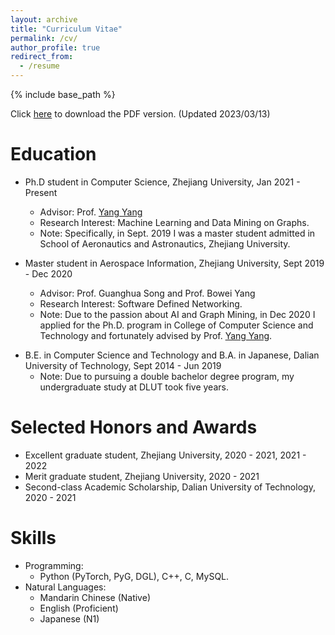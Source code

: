 ```yaml
---
layout: archive
title: "Curriculum Vitae"
permalink: /cv/
author_profile: true
redirect_from:
  - /resume
---
```


{% include base_path %}

Click [here](YifeiSun_CV.pdf) to download the PDF version. (Updated 2023/03/13)

Education
====== 
* Ph.D student in Computer Science, Zhejiang University, Jan 2021 - Present
  * Advisor: Prof. [Yang Yang](http://yangy.org/)
  * Research Interest: Machine Learning and Data Mining on Graphs.
  * Note: Specifically, in Sept. 2019 I was a master student admitted in School of Aeronautics and Astronautics, Zhejiang University. 

* Master student in Aerospace Information, Zhejiang University, Sept 2019 - Dec 2020
  * Advisor: Prof. Guanghua Song and Prof. Bowei Yang 
  * Research Interest: Software Defined Networking.
  * Note: Due to the passion about AI and Graph Mining, in Dec 2020 I applied for the Ph.D. program in College of Computer Science and Technology and fortunately advised by Prof. [Yang Yang](http://yangy.org/).

<!-- * B.E. in Computer Science and Technology, Dalian University of Technology (DUT), 2014-2019 -->
* B.E. in Computer Science and Technology and B.A. in Japanese, Dalian University of Technology, Sept 2014 - Jun 2019
  <!-- * Supervisor: Prof. Nan Ding -->
  * Note: Due to pursuing a double bachelor degree program, my undergraduate study at DLUT took five years. 
  <!-- * I earned B.E. in Computer Science and Technology, B.A. in Japanese, and my love story with GLW. -->

<!-- Work experience
======
* Summer 2015: Research Assistant
  * Github University
  * Duties included: Tagging issues
  * Supervisor: Professor Git

* Fall 2015: Research Assistant
  * Github University
  * Duties included: Merging pull requests
  * Supervisor: Professor Hub -->

Selected Honors and Awards
======
* Excellent graduate student, Zhejiang University, 2020 - 2021, 2021 - 2022
* Merit graduate student, Zhejiang University, 2020 - 2021
* Second-class Academic Scholarship, Dalian University of Technology, 2020 - 2021

Skills
======
* Programming: 
  * Python (PyTorch, PyG, DGL), C++, C, MySQL.
* Natural Languages:
  * Mandarin Chinese (Native)
  * English (Proficient)
  * Japanese (N1)